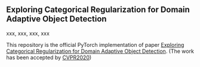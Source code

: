 ## Exploring Categorical Regularization for Domain Adaptive Object Detection
xxx, xxx, xxx, xxx

This repository is the official PyTorch implementation of paper [Exploring Categorical Regularization for Domain Adaptive Object Detection](). (The work has been accepted by [CVPR2020](http://cvpr2020.thecvf.com/))
